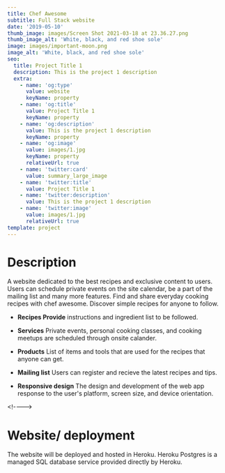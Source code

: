 ```yaml
---
title: Chef Awesome
subtitle: Full Stack website
date: '2019-05-10'
thumb_image: images/Screen Shot 2021-03-18 at 23.36.27.png
thumb_image_alt: 'White, black, and red shoe sole'
image: images/important-moon.png
image_alt: 'White, black, and red shoe sole'
seo:
  title: Project Title 1
  description: This is the project 1 description
  extra:
    - name: 'og:type'
      value: website
      keyName: property
    - name: 'og:title'
      value: Project Title 1
      keyName: property
    - name: 'og:description'
      value: This is the project 1 description
      keyName: property
    - name: 'og:image'
      value: images/1.jpg
      keyName: property
      relativeUrl: true
    - name: 'twitter:card'
      value: summary_large_image
    - name: 'twitter:title'
      value: Project Title 1
    - name: 'twitter:description'
      value: This is the project 1 description
    - name: 'twitter:image'
      value: images/1.jpg
      relativeUrl: true
template: project
---
```

# Description

A website dedicated to the best recipes and exclusive content to users. Users can schedule private events on the site calendar, be a part of the mailing list and many more features. Find and share everyday cooking recipes with chef awesome. Discover simple recipes for anyone to follow.

*   **Recipes Provide** instructions and ingredient list to be followed.

<!---->

*   **Services**  Private events, personal cooking classes, and cooking meetups are scheduled through onsite calander.

<!---->

*   **Products**  List of items and tools that are used for the recipes that anyone can get.

<!---->

*   **Mailing list**   Users can register and recieve the latest recipes and tips.

<!---->

*   **Responsive design**   The design and development of the web app response to the user's platform, screen size, and device orientation.

\<!---->

# Website/ deployment

The website will be deployed and hosted in Heroku. Heroku Postgres is a managed SQL database service provided directly by Heroku.
